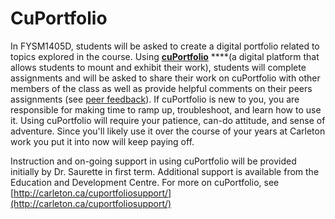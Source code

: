 # CuPortfolio

In  FYSM1405D, students will be asked to create a digital portfolio related to topics explored in the course. Using [**cuPortfolio**](https://cuportfolio.carleton.ca) ****\(a digital platform that allows students to mount and exhibit their work\), students will complete assignments and will be asked to share their work on cuPortfolio with other members of the class as well as provide helpful comments on their peers assignments \(see [peer feedback](../syllabus/coursework/peer-feedback.md)\). If cuPortfolio is new to you, you are responsible for making time to ramp up, troubleshoot, and learn how to use it. Using cuPortfolio will require your patience, can-do attitude, and sense of adventure. Since you'll likely use it over the course of your years at Carleton work you put it into now will keep paying off. 

Instruction and on-going support in using cuPortfolio will be provided initially  by Dr. Saurette in first term. Additional support is available from the Education and Development Centre. For more on cuPortfolio, see [http://carleton.ca/cuportfoliosupport/](http://carleton.ca/cuportfoliosupport/)

